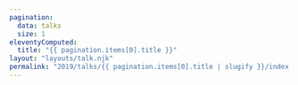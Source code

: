```yaml
---
pagination:
  data: talks
  size: 1
eleventyComputed:
  title: "{{ pagination.items[0].title }}"
layout: "layouts/talk.njk"
permalink: "2019/talks/{{ pagination.items[0].title | slugify }}/index.html"
---
```

